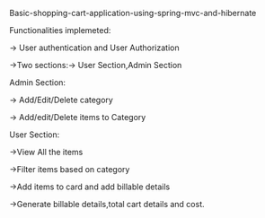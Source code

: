 Basic-shopping-cart-application-using-spring-mvc-and-hibernate

Functionalities implemeted:

-> User authentication and User Authorization

->Two sections:-> User Section,Admin Section

Admin Section:

-> Add/Edit/Delete category

-> Add/edit/Delete items to Category

User Section:

->View All the items

->Filter items based on category

->Add items to card and add billable details

->Generate billable details,total cart details and cost.

